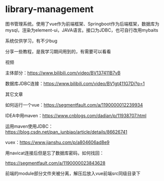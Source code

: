 # library-management
图书管理系统。使用了vue作为前端框架、Springboot作为后端框架，数据库为mysql，渲染为element-ui，JAVA语言。接口为JDBC，也可自行改用mybaits

系统仅供学习，有不少bug

分享一些教程，是我学习期间用到的，有需要可以看看

视频

主体部分：https://www.bilibili.com/video/BV137411B7vB

数据库JDBC连接：https://www.bilibili.com/video/BV1gt411G7Di?p=1

其它文章

如何运行一个vue：https://segmentfault.com/a/1190000012239934

IDEA中用maven：https://www.cnblogs.com/dadian/p/11938707.html

运用maven使用JDBC：https://blog.csdn.net/pan_junbiao/article/details/86626741

vuex：https://www.jianshu.com/p/a804606ad8e9

用navicat连接后但是忘了数据库密码，如何找回：

https://segmentfault.com/a/1190000023843628


前端的module部分文件夹被分离，解压后放入vue前端src同级目录下

